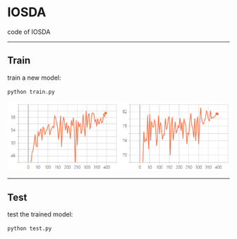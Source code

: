 # IOSDA

code of IOSDA

---
## Train

train a new model:

`python train.py`

![Left subfigure is the jaccard index of OC and right subfigure is the jaccard index of OD in training.](https://github.com/EdisonCCL/IOSDA/blob/master/images/training_process.png "")

---
## Test

test the trained model:

`python test.py`
